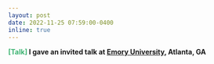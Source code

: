 ```yaml
---
layout: post
date: 2022-11-25 07:59:00-0400
inline: true
---
```


<b><font color='MediumSeaGreen'>[Talk]</font><b/> 
I gave an invited talk at [Emory University](), Atlanta, GA 